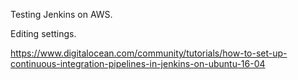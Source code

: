 Testing Jenkins on AWS.

Editing settings.

https://www.digitalocean.com/community/tutorials/how-to-set-up-continuous-integration-pipelines-in-jenkins-on-ubuntu-16-04
